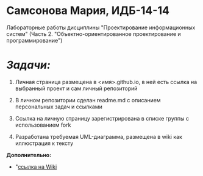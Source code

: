 # Самсонова Мария, ИДБ-14-14
Лабораторные работы дисциплины "Проектирование информационных систем" (Часть 2. "Объектно-ориентированное проектирование и программирование")

# *Задачи:*

1. Личная страница размещена в <имя>.github.io, в ней есть ссылка на выбранный проект и сам личный репозиторий

2. В личном репозитории сделан readme.md с описанием персональных задач и ссылками

3. Ссылка на личную страницу зарегистрирована в списке группы с использованием fork

4. Разработана требуемая UML-диаграмма, размещена в wiki как иллюстрация к тексту

**Дополнительно:**

* "[ссылка на Wiki](https://github.com/MariaSamsonova/OOP_Lab/wiki)

